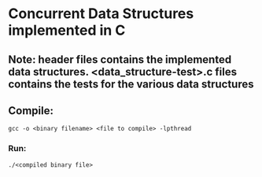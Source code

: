 # Concurrent Data Structures implemented in C
 
## Note: header files contains the implemented data structures. <data_structure-test>.c files contains the tests for the various data structures
## Compile:
```console
gcc -o <binary filename> <file to compile> -lpthread
```
### Run:
```console
./<compiled binary file>
```


